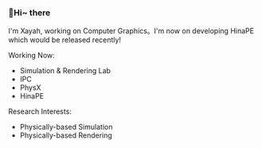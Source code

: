 ### 👋Hi~ there

I'm Xayah, working on Computer Graphics。I'm now on developing HinaPE which would be released recently!

Working Now:

- Simulation & Rendering Lab
- IPC
- PhysX
- HinaPE

Research Interests:

- Physically-based Simulation
- Physically-based Rendering
